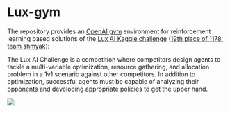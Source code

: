 # Lux-gym

The repository provides an [OpenAI gym](https://github.com/openai/gym) environment for reinforcement learning based solutions of the [Lux AI Kaggle challenge](https://www.kaggle.com/c/lux-ai-2021) ([19th place of 1178: team shmyak](https://www.kaggle.com/competitions/lux-ai-2021/leaderboard)):

The Lux AI Challenge is a competition where competitors design agents to tackle a multi-variable optimization, resource gathering, and allocation problem in a 1v1 scenario against other competitors.
In addition to optimization, successful agents must be capable of analyzing their opponents and developing appropriate policies to get the upper hand.

![](https://github.com/Lux-AI-Challenge/Lux-Design-2021/raw/master/assets/daynightshift.gif)

